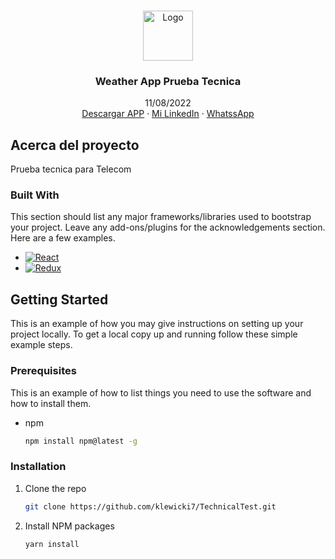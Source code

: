 <!-- Improved compatibility of back to top link: See: https://github.com/othneildrew/Best-README-Template/pull/73 -->

<a name="readme-top"></a>

<!--
*** Thanks for checking out the Best-README-Template. If you have a suggestion
*** that would make this better, please fork the repo and create a pull request
*** or simply open an issue with the tag "enhancement".
*** Don't forget to give the project a star!
*** Thanks again! Now go create something AMAZING! :D
-->

<!-- PROJECT SHIELDS -->
<!--
*** I'm using markdown "reference style" links for readability.
*** Reference links are enclosed in brackets [ ] instead of parentheses ( ).
*** See the bottom of this document for the declaration of the reference variables
*** for contributors-url, forks-url, etc. This is an optional, concise syntax you may use.
*** https://www.markdownguide.org/basic-syntax/#reference-style-links
-->
<!-- PROJECT LOGO -->
<br />
<div align="center">
  <a href="https://github.com/othneildrew/Best-README-Template">
    <img src="https://ssl.gstatic.com/onebox/weather/64/partly_cloudy.png" alt="Logo" width="80" height="80">
  </a>

  <h3 align="center">Weather App Prueba Tecnica</h3>

  <p align="center">
    11/08/2022
    <br />
    <a href="https://www.mediafire.com/file/hp5u5vjis9h9fwo/WeatherAppKev.apk/file">Descargar APP</a>
    ·
    <a href="https://www.linkedin.com/in/kevlewicki/">Mi LinkedIn</a>
    ·
    <a href="https://wa.link/s485ti">WhatssApp</a>
  </p>
</div>

<!-- ABOUT THE PROJECT -->

## Acerca del proyecto

Prueba tecnica para Telecom

### Built With

This section should list any major frameworks/libraries used to bootstrap your project. Leave any add-ons/plugins for the acknowledgements section. Here are a few examples.

- [![React][react.js]][react-url]
- [![Redux][redux-img]][redux-url]


<!-- GETTING STARTED -->

## Getting Started

This is an example of how you may give instructions on setting up your project locally.
To get a local copy up and running follow these simple example steps.

### Prerequisites

This is an example of how to list things you need to use the software and how to install them.

- npm
  ```sh
  npm install npm@latest -g
  ```

### Installation

1. Clone the repo
   ```sh
   git clone https://github.com/klewicki7/TechnicalTest.git
   ```
3. Install NPM packages
   ```sh
   yarn install
   ```

<!-- MARKDOWN LINKS & IMAGES -->
<!-- https://www.markdownguide.org/basic-syntax/#reference-style-links -->

[react.js]: https://img.shields.io/badge/React-20232A?style=for-the-badge&logo=react&logoColor=61DAFB
[react-url]: https://reactjs.org/
[redux-img]: https://redux.js.org/img/redux-logo-landscape.png
[redux-url]: https://react-redux.js.org/


